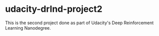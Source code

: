 # udacity-drlnd-project2
This is the second project done as part of Udacity's Deep Reinforcement Learning Nanodegree.
